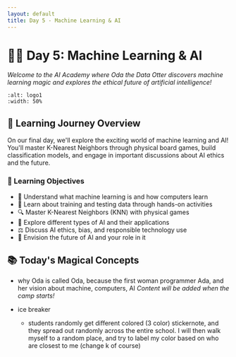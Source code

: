 ```yaml
---
layout: default
title: Day 5 - Machine Learning & AI
---
```


# 🧙‍♀️ Day 5: Machine Learning & AI

*Welcome to the AI Academy where Oda the Data Otter discovers machine learning magic and explores the ethical future of artificial intelligence!*

```{image} ../../images/logo1.png
:alt: logo1
:width: 50%
```

## 🔮 Learning Journey Overview

On our final day, we'll explore the exciting world of machine learning and AI! You'll master K-Nearest Neighbors through physical board games, build classification models, and engage in important discussions about AI ethics and the future.

### 🎯 Learning Objectives
- 🧠 Understand what machine learning is and how computers learn
- 🎯 Learn about training and testing data through hands-on activities
- 🔍 Master K-Nearest Neighbors (KNN) with physical games
- 🤖 Explore different types of AI and their applications
- ⚖️ Discuss AI ethics, bias, and responsible technology use
- 🔮 Envision the future of AI and your role in it

## 📚 Today's Magical Concepts

- why Oda is called Oda, because the first woman programmer Ada, and her vision about machine, computers, AI
*Content will be added when the camp starts!*


- ice breaker
    - students randomly get different colored (3 color) stickernote, and they spread out randomly across the entire school. I will then walk myself to a random place, and try to label my color based on who are closest to me (change k of course)